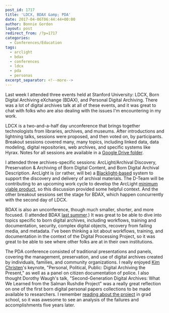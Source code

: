 ```yaml
---
post_id: 1717
title: 'LDCX, BDAX &amp; PDA'
date: 2017-04-06T06:44:44+00:00
author: Bonnie Gordon
layout: post
redirect_from: /?p=1717
categories:
  - Conferences/Education
tags:
  - arclight
  - bdax
  - conferences
  - ldcx
  - pda
  - personas
excerpt_separator: <!--more-->
---
```

Last week I attended three events held at Stanford University: LDCX, Born Digital Archiving eXchange (BDAX), and Personal Digital Archiving. There was a lot of digital archives talk at all of these events, and it was great to chat with folks who are also dealing with the issues I'm encountering in my work.<!--more-->

LDCX is a two-and-a-half day unconference that brings together technologists from libraries, archives, and museums. After introductions and lightning talks, sessions were proposed, and then voted on, by participants. Breakout sessions covered many, many topics, including linked data, data modeling, digital repositories, web archives, and specific systems like Hyrax. Notes for all sessions are available in a [Google Drive folder](https://drive.google.com/drive/folders/0B_fgfW9cr-vrS2VXWkhmVGlnLWM).

I attended three archives-specific sessions: ArcLight/Archival Discovery, Preservation & Archiving of Born Digital Content, and Born Digital Archival Description. ArcLight is (or rather, will be) a [Blacklight-based](https://github.com/projectblacklight/blacklight) system to support the discovery and delivery of archival materials. The D-Team will be contributing to an upcoming work cycle to develop the ArcLight [minimum viable product](https://en.wikipedia.org/wiki/Minimum_viable_product), so this discussion provided some helpful context. And the other breakout sessions set the stage for BDAX, which happen concurrently with the second day of LDCX.

BDAX is also an unconference, though much smaller, shorter, and more focused. (I attended BDAX [last summer](/born-digital-archiving-exchange-report-back).) It was great to be able to dive into topics specific to born digital archives, including workflows, training and documentation, security, complex digital objects, recovery from failing media, and metadata. I've been thinking a lot about workflows, training, and documentation in the context of the Digital Processing Project, so it was great to be able to see where other folks are at in their own institutions.

The PDA conference consisted of traditional presentations and panels, covering the management, preservation, and use of digital archives created by individuals, families, and community organizations. I really enjoyed [Kim Christen](https://twitter.com/mukurtu)'s keynote, "Personal, Political, Public: Digital Archiving the Present," as well as a panel on citizen documentation of police. I also thought Dorothy Waugh's talk, "Second-Generation Digital Archives: What We Learned from the Salman Rushdie Project" was a really great reflection on one of the first born digital personal papers collections to be made available to researchers. I remember [reading about the project](http://archivaria.ca/index.php/archivaria/article/view/13360) in grad school, so it was awesome to see an analysis of the failures and accomplishments five years later.
